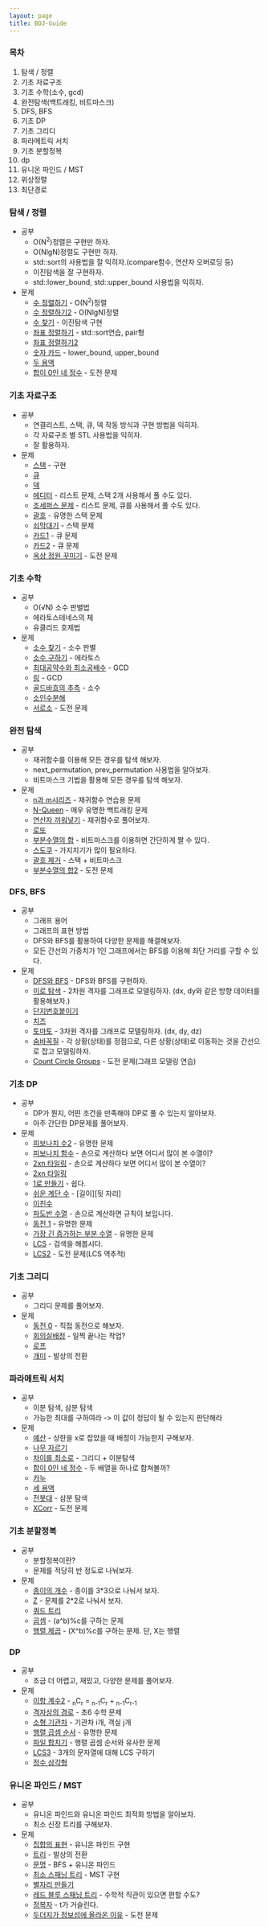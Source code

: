 ```yaml
---
layout: page
title: BOJ-Guide
---
```

### 목차
1. 탐색 / 정렬
2. 기초 자료구조
3. 기초 수학(소수, gcd)
4. 완전탐색(백트래킹, 비트마스크)
5. DFS, BFS
6. 기초 DP
7. 기초 그리디
8. 파라메트릭 서치
9. 기초 분할정복
10. dp
11. 유니온 파인드 / MST
12. 위상정렬
13. 최단경로

### 탐색 / 정렬
* 공부
  * O(N<sup>2</sup>)정렬은 구현만 하자.
  * O(NlgN)정렬도 구현만 하자.
  * std::sort의 사용법을 잘 익히자.(compare함수, 연산자 오버로딩 등)
  * 이진탐색을 잘 구현하자.
  * std::lower_bound, std::upper_bound 사용법을 익히자.
* 문제
  * [수 정렬하기](https://www.acmicpc.net/problem/2750) - O(N<sup>2</sup>)정렬
  * [수 정렬하기2](https://www.acmicpc.net/problem/2751) - O(NlgN)정렬
  * [수 찾기](https://www.acmicpc.net/problem/1920) - 이진탐색 구현
  * [좌표 정렬하기](https://www.acmicpc.net/problem/11650) - std::sort연습, pair형
  * [좌표 정렬하기2](https://www.acmicpc.net/problem/11651)
  * [숫자 카드](https://www.acmicpc.net/problem/10816) - lower_bound, upper_bound
  * [두 용액](https://www.acmicpc.net/problem/2470)
  * [합이 0인 네 정수](https://www.acmicpc.net/problem/7453) - 도전 문제

### 기초 자료구조
* 공부
  * 연결리스트, 스택, 큐, 덱 작동 방식과 구현 방법을 익히자.
  * 각 자료구조 별 STL 사용법을 익히자.
  * 잘 활용하자.
* 문제
  * [스택](https://www.acmicpc.net/problem/10828) - 구현
  * [큐](https://www.acmicpc.net/problem/10845)
  * [덱](https://www.acmicpc.net/problem/10866)
  * [에디터](https://www.acmicpc.net/problem/1406) - 리스트 문제, 스택 2개 사용해서 풀 수도 있다.
  * [조세퍼스 문제](https://www.acmicpc.net/problem/1158) - 리스트 문제, 큐를 사용해서 풀 수도 있다.
  * [괄호](https://www.acmicpc.net/problem/9012) - 유명한 스택 문제
  * [쇠막대기](https://www.acmicpc.net/problem/10799) - 스택 문제
  * [카드1](https://www.acmicpc.net/problem/2161) - 큐 문제
  * [카드2](https://www.acmicpc.net/problem/2164) - 큐 문제
  * [옥상 정원 꾸미기](https://www.acmicpc.net/problem/6198) - 도전 문제

### 기초 수학
* 공부
  * O(√N) 소수 판별법
  * 에라토스테네스의 체
  * 유클리드 호제법
* 문제
  * [소수 찾기](https://www.acmicpc.net/problem/1978) - 소수 판별
  * [소수 구하기](https://www.acmicpc.net/problem/1929) - 에라토스
  * [최대공약수와 최소공배수](https://www.acmicpc.net/problem/2609) - GCD
  * [링](https://www.acmicpc.net/problem/3036) - GCD
  * [골드바흐의 추측](https://www.acmicpc.net/problem/6588) - 소수
  * [소인수분해](https://www.acmicpc.net/problem/11653)
  * [서로소](https://www.acmicpc.net/problem/9359) - 도전 문제

### 완전 탐색
* 공부
  * 재귀함수를 이용해 모든 경우를 탐색 해보자.
  * next_permutation, prev_permutation 사용법을 알아보자.
  * 비트마스크 기법을 활용해 모든 경우를 탐색 해보자.
* 문제
  * [n과 m시리즈](https://www.acmicpc.net/workbook/view/2052) - 재귀함수 연습용 문제
  * [N-Queen](https://www.acmicpc.net/problem/9663) - 매우 유명한 백트래킹 문제
  * [연산자 끼워넣기](https://www.acmicpc.net/problem/14888) - 재귀함수로 풀어보자.
  * [로또](https://www.acmicpc.net/problem/6603)
  * [부분수열의 합](https://www.acmicpc.net/problem/1182) - 비트마스크를 이용하면 간단하게 짤 수 있다.
  * [스도쿠](https://www.acmicpc.net/problem/2580) - 가지치기가 많이 필요하다.
  * [괄호 제거](https://www.acmicpc.net/problem/2800) - 스택 + 비트마스크
  * [부분수열의 합2](https://www.acmicpc.net/problem/1208) - 도전 문제

### DFS, BFS
* 공부
  * 그래프 용어
  * 그래프의 표현 방법
  * DFS와 BFS를 활용하여 다양한 문제를 해결해보자.
  * 모든 간선의 가중치가 1인 그래프에서는 BFS를 이용해 최단 거리를 구할 수 있다.
* 문제
  * [DFS와 BFS](https://www.acmicpc.net/problem/1260) - DFS와 BFS를 구현하자.
  * [미로 탐색](https://www.acmicpc.net/problem/2178) - 2차원 격자를 그래프로 모델링하자. (dx, dy와 같은 방향 데이터를 활용해보자.)
  * [단지번호붙이기](https://www.acmicpc.net/problem/2667)
  * [치즈](https://www.acmicpc.net/problem/2636)
  * [토마토](https://www.acmicpc.net/problem/7569) - 3차원 격자를 그래프로 모델링하자. (dx, dy, dz)
  * [숨바꼭질](https://www.acmicpc.net/problem/1697) - 각 상황(상태)를 정점으로, 다른 상황(상태)로 이동하는 것을 간선으로 잡고 모델링하자.
  * [Count Circle Groups](https://www.acmicpc.net/problem/10216) - 도전 문제(그래프 모델링 연습)

### 기초 DP
* 공부
  * DP가 뭔지, 어떤 조건을 만족해야 DP로 풀 수 있는지 알아보자.
  * 아주 간단한 DP문제를 풀어보자.
* 문제
  * [피보나치 수2](https://www.acmicpc.net/problem/2748) - 유명한 문제
  * [피보나치 함수](https://www.acmicpc.net/problem/1003) - 손으로 계산하다 보면 어디서 많이 본 수열이?
  * [2xn 타일링](https://www.acmicpc.net/problem/11726) - 손으로 계산하다 보면 어디서 많이 본 수열이?
  * [2xn 타일링](https://www.acmicpc.net/problem/11727)
  * [1로 만들기](https://www.acmicpc.net/problem/1463) - 쉽다.
  * [쉬운 계단 수](https://www.acmicpc.net/problem/10844) - [길이][뒷 자리]
  * [이친수](https://www.acmicpc.net/problem/2193)
  * [파도반 수열](https://www.acmicpc.net/problem/9461) - 손으로 계산하면 규칙이 보입니다.
  * [동전 1](https://www.acmicpc.net/problem/2293) - 유명한 문제
  * [가장 긴 증가하는 부분 수열](https://www.acmicpc.net/problem/11053) - 유명한 문제
  * [LCS](https://www.acmicpc.net/problem/9251) - 검색을 해봅시다.
  * [LCS2](https://www.acmicpc.net/problem/9252) - 도전 문제(LCS 역추적)

### 기초 그리디
* 공부
  * 그리디 문제를 풀어보자.
* 문제
  * [동전 0](https://www.acmicpc.net/problem/11047) - 직접 동전으로 해보자.
  * [회의실배정](https://www.acmicpc.net/problem/1931) - 일찍 끝나는 작업?
  * [로프](https://www.acmicpc.net/problem/2217)
  * [개미](https://www.acmicpc.net/problem/4307) - 발상의 전환

### 파라메트릭 서치
* 공부
  * 이분 탐색, 삼분 탐색
  * 가능한 최대를 구하여라 -&gt; 이 값이 정답이 될 수 있는지 판단해라
* 문제
  * [예산](https://www.acmicpc.net/problem/2512) - 상한을 x로 잡았을 때 배정이 가능한지 구해보자.
  * [나무 자르기](https://www.acmicpc.net/problem/2805)
  * [차이를 최소로](https://www.acmicpc.net/problem/3090) - 그리디 + 이분탐색
  * [합이 0인 네 정수](https://www.acmicpc.net/problem/7453) - 두 배열을 하나로 합쳐볼까?
  * [카누](https://www.acmicpc.net/problem/9007)
  * [세 용액](https://www.acmicpc.net/problem/2473)
  * [전봇대](https://www.acmicpc.net/problem/8986) - 삼분 탐색
  * [XCorr](https://www.acmicpc.net/problem/15976) - 도전 문제

### 기초 분할정복
* 공부
  * 분할정복이란?
  * 문제를 적당히 반 정도로 나눠보자.
* 문제
  * [종이의 개수](https://www.acmicpc.net/problem/1780) - 종이를 3*3으로 나눠서 보자.
  * [Z](https://www.acmicpc.net/problem/1074) - 문제를 2*2로 나눠서 보자.
  * [쿼드 트리](https://www.acmicpc.net/problem/1992)
  * [곱셈](https://www.acmicpc.net/problem/1629) - (a^b)%c를 구하는 문제
  * [행렬 제곱](https://www.acmicpc.net/problem/10830) - (X^b)%c를 구하는 문제. 단, X는 행렬

### DP
* 공부
  * 조금 더 어렵고, 재밌고, 다양한 문제를 풀어보자.
* 문제
  * [이항 계수2](https://www.acmicpc.net/problem/11051) - <sub>n</sub>C<sub>r</sub> = <sub>n-1</sub>C<sub>r</sub> + <sub>n-1</sub>C<sub>r-1</sub>
  * [격자상의 경로](https://www.acmicpc.net/problem/10164) - 초6 수학 문제
  * [소형 기관차](https://www.acmicpc.net/problem/2616) - 기관차 i개, 객실 j개
  * [행렬 곱셈 순서](https://www.acmicpc.net/problem/11049) - 유명한 문제
  * [파일 합치기](https://www.acmicpc.net/problem/11066) - 행렬 곱셈 순서와 유사한 문제
  * [LCS3](https://www.acmicpc.net/problem/1958) - 3개의 문자열에 대해 LCS 구하기
  * [정수 삼각형](https://www.acmicpc.net/problem/1932)

### 유니온 파인드 / MST
* 공부
  * 유니온 파인드와 유니온 파인드 최적화 방법을 알아보자.
  * 최소 신장 트리를 구해보자.
* 문제
  * [집합의 표현](https://www.acmicpc.net/problem/1717) - 유니온 파인드 구현
  * [트리](https://justicehui.github.io/koi/2018/11/01/BOJ13306/) - 발상의 전환
  * [문명](https://justicehui.github.io/koi/2018/12/16/BOJ14868/) - BFS + 유니온 파인드
  * [최소 스패닝 트리](https://www.acmicpc.net/problem/1197) - MST 구현
  * [별자리 만들기](https://www.acmicpc.net/problem/4386)
  * [레드 블루 스패닝 트리](https://justicehui.github.io/ps/2019/02/19/BOJ4792/) - 수학적 직관이 있으면 편할 수도?
  * [정복자](https://justicehui.github.io/university/2019/05/16/BOJ14950/) - t가 거슬린다.
  * [두더지가 정보섬에 올라온 이유](https://www.acmicpc.net/problem/17132) - 도전 문제

###

